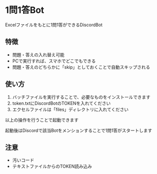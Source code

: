 # 1問1答Bot  

Excelファイルをもとに1問1答ができるDiscordBot  

## 特徴  

- 問題・答えの入れ替え可能
- PCで実行すれば、スマホでどこでもできる
- 問題・答えのどちらかに「skip」としておくことで自動スキップされる

## 使い方  

1. バッチファイルを実行することで、必要なものをインストールできます  
2. token.txtにDiscordBotのTOKENを入れてください  
3. エクセルファイルは「files」ディレクトリに入れてください  

以上の操作を行うことで起動できます  

起動後はDiscordで該当Botをメンションすることで1問1答がスタートします  

## 注意  

- 汚いコード
- テキストファイルからのTOKEN読み込み